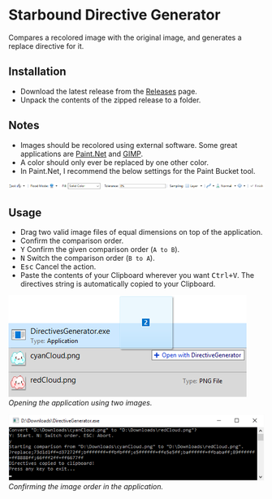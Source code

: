 # Starbound Directive Generator
Compares a recolored image with the original image, and generates a replace directive for it.

## Installation
* Download the latest release from the [Releases](https://github.com/Silverfeelin/Starbound-DirectiveGenerator/releases) page.
* Unpack the contents of the zipped release to a folder.

## Notes
* Images should be recolored using external software. Some great applications are [Paint.Net](http://www.getpaint.net/index.html) and [GIMP](https://www.gimp.org/).
* A color should only ever be replaced by one other color.
 * In Paint.Net, I recommend the below settings for the Paint Bucket tool.
 
![](https://raw.githubusercontent.com/Silverfeelin/Starbound-DirectiveGenerator/master/readme/pdn-fill.png)

## Usage
* Drag two valid image files of equal dimensions on top of the application.
* Confirm the comparison order.
 * <kbd>Y</kbd> Confirm the given comparison order (`A to B`).
 * <kbd>N</kbd> Switch the comparison order (`B to A`).
 * <kbd>Esc</kbd> Cancel the action.
* Paste the contents of your Clipboard wherever you want <kbd>Ctrl+V</kbd>. The directives string is automatically copied to your Clipboard.

![Drag 'n Drop](https://raw.githubusercontent.com/Silverfeelin/Starbound-DirectiveGenerator/master/readme/usage.png)  
*Opening the application using two images.*

![Console](https://raw.githubusercontent.com/Silverfeelin/Starbound-DirectiveGenerator/master/readme/console.png)  
*Confirming the image order in the application.*
